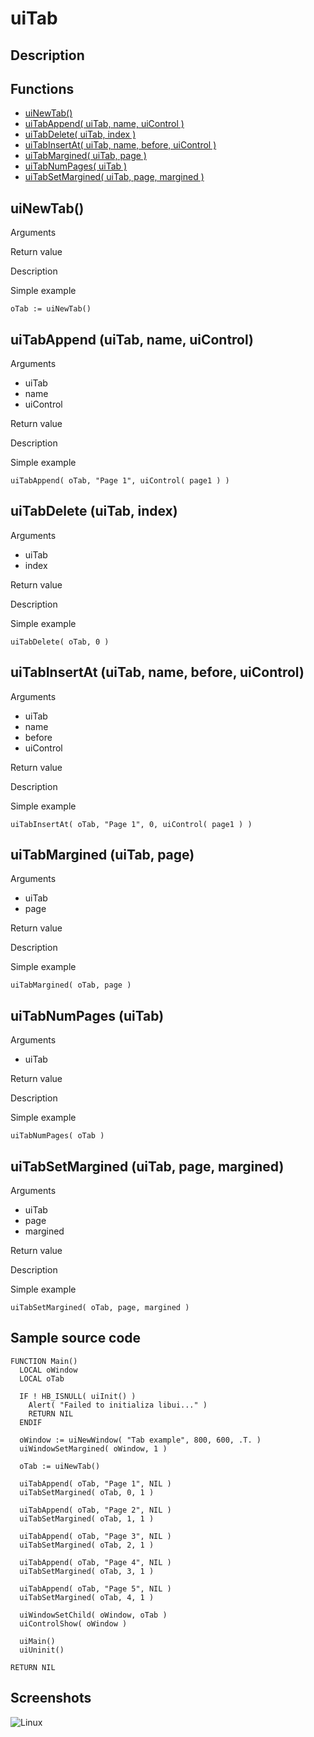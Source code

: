 # **uiTab**

## Description

## Functions
- [uiNewTab()](#uinewtab)
- [uiTabAppend( uiTab, name, uiControl )](#uitabappend-uitab-name-uicontrol)
- [uiTabDelete( uiTab, index )](#uitabdelete-uitab-index)
- [uiTabInsertAt( uiTab, name, before, uiControl )](#uitabinsertat-uitab-name-before-uicontrol)
- [uiTabMargined( uiTab, page )](#uitabmargined-uitab-page)
- [uiTabNumPages( uiTab )](#uitabnumpages-uitab)
- [uiTabSetMargined( uiTab, page, margined )](#uitabsetmargined-uitab-page-margined)

## uiNewTab()
Arguments

Return value

Description

Simple example
```
oTab := uiNewTab()
```
## uiTabAppend (uiTab, name, uiControl)
Arguments
- uiTab
- name
- uiControl

Return value

Description

Simple example
```
uiTabAppend( oTab, "Page 1", uiControl( page1 ) )
```
## uiTabDelete (uiTab, index)
Arguments
- uiTab
- index

Return value

Description

Simple example
```
uiTabDelete( oTab, 0 )
```
## uiTabInsertAt (uiTab, name, before, uiControl)
Arguments
- uiTab
- name
- before
- uiControl

Return value

Description

Simple example
```
uiTabInsertAt( oTab, "Page 1", 0, uiControl( page1 ) )
```
## uiTabMargined (uiTab, page)
Arguments
- uiTab
- page

Return value

Description

Simple example
```
uiTabMargined( oTab, page )
```
## uiTabNumPages (uiTab)
Arguments
- uiTab

Return value

Description

Simple example
```
uiTabNumPages( oTab )
```
## uiTabSetMargined (uiTab, page, margined)
Arguments
- uiTab
- page
- margined

Return value

Description

Simple example
```
uiTabSetMargined( oTab, page, margined )
```
## Sample source code
```
FUNCTION Main()
  LOCAL oWindow
  LOCAL oTab

  IF ! HB_ISNULL( uiInit() )
    Alert( "Failed to initializa libui..." )
    RETURN NIL
  ENDIF

  oWindow := uiNewWindow( "Tab example", 800, 600, .T. )
  uiWindowSetMargined( oWindow, 1 )
  
  oTab := uiNewTab()

  uiTabAppend( oTab, "Page 1", NIL )
  uiTabSetMargined( oTab, 0, 1 )

  uiTabAppend( oTab, "Page 2", NIL )
  uiTabSetMargined( oTab, 1, 1 )

  uiTabAppend( oTab, "Page 3", NIL )
  uiTabSetMargined( oTab, 2, 1 )

  uiTabAppend( oTab, "Page 4", NIL )
  uiTabSetMargined( oTab, 3, 1 )

  uiTabAppend( oTab, "Page 5", NIL )
  uiTabSetMargined( oTab, 4, 1 )

  uiWindowSetChild( oWindow, oTab )
  uiControlShow( oWindow )

  uiMain()
  uiUninit()

RETURN NIL
```
## Screenshots
![Linux](../tutorial/uiTab_Linux.png "With family Linux Elementary desktop Pantheon, based on GNOME")
